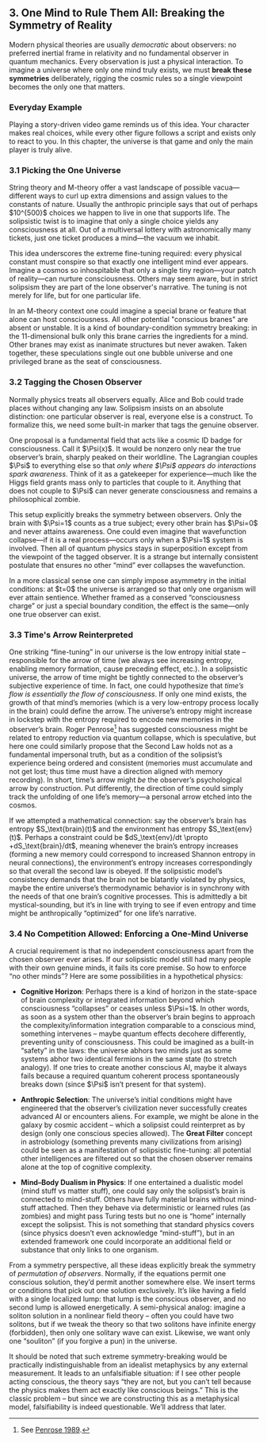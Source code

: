 ## 3. One Mind to Rule Them All: Breaking the Symmetry of Reality

Modern physical theories are usually *democratic* about observers: no preferred inertial frame in relativity and no fundamental observer in quantum mechanics. Every observation is just a physical interaction. To imagine a universe where only one mind truly exists, we must **break these symmetries** deliberately, rigging the cosmic rules so a single viewpoint becomes the only one that matters.

### Everyday Example
Playing a story-driven video game reminds us of this idea. Your character makes real choices, while every other figure follows a script and exists only to react to you. In this chapter, the universe is that game and only the main player is truly alive.

### 3.1 Picking the One Universe

String theory and M-theory offer a vast landscape of possible vacua—different ways to curl up extra dimensions and assign values to the constants of nature. Usually the anthropic principle says that out of perhaps \$10^{500}\$ choices we happen to live in one that supports life. The solipsistic twist is to imagine that only a single choice yields any consciousness at all. Out of a multiversal lottery with astronomically many tickets, just one ticket produces a mind—the vacuum we inhabit.

This idea underscores the extreme fine-tuning required: every physical constant must conspire so that exactly one intelligent mind ever appears. Imagine a cosmos so inhospitable that only a single tiny region—your patch of reality—can nurture consciousness. Others may seem aware, but in strict solipsism they are part of the lone observer's narrative. The tuning is not merely for life, but for one particular life.

In an M-theory context one could imagine a special brane or feature that alone can host consciousness. All other potential "conscious branes" are absent or unstable. It is a kind of boundary-condition symmetry breaking: in the 11-dimensional bulk only this brane carries the ingredients for a mind. Other branes may exist as inanimate structures but never awaken. Taken together, these speculations single out one bubble universe and one privileged brane as the seat of consciousness.

### 3.2 Tagging the Chosen Observer

Normally physics treats all observers equally. Alice and Bob could trade places without changing any law. Solipsism insists on an absolute distinction: one particular observer is real, everyone else is a construct. To formalize this, we need some built-in marker that tags the genuine observer.

One proposal is a fundamental field that acts like a cosmic ID badge for consciousness. Call it \$\Psi(x)\$. It would be nonzero only near the true observer’s brain, sharply peaked on their worldline. The Lagrangian couples \$\Psi\$ to everything else so that *only where \$\Psi\$ appears do interactions spark awareness*. Think of it as a gatekeeper for experience—much like the Higgs field grants mass only to particles that couple to it. Anything that does not couple to \$\Psi\$ can never generate consciousness and remains a philosophical zombie.

This setup explicitly breaks the symmetry between observers. Only the brain with \$\Psi=1\$ counts as a true subject; every other brain has \$\Psi=0\$ and never attains awareness. One could even imagine that wavefunction collapse—if it is a real process—occurs only when a \$\Psi=1\$ system is involved. Then all of quantum physics stays in superposition except from the viewpoint of the tagged observer. It is a strange but internally consistent postulate that ensures no other “mind” ever collapses the wavefunction.

In a more classical sense one can simply impose asymmetry in the initial conditions: at \$t=0\$ the universe is arranged so that only one organism will ever attain sentience. Whether framed as a conserved “consciousness charge” or just a special boundary condition, the effect is the same—only one true observer can exist.

### 3.3 Time's Arrow Reinterpreted

One striking “fine-tuning” in our universe is the low entropy initial state – responsible for the arrow of time (we always see increasing entropy, enabling memory formation, cause preceding effect, etc.). In a solipsistic universe, the arrow of time might be tightly connected to the observer’s subjective experience of time. In fact, one could hypothesize that *time’s flow is essentially the flow of consciousness*. If only one mind exists, the growth of that mind’s memories (which is a very low-entropy process locally in the brain) could define the arrow. The universe’s entropy might increase in lockstep with the entropy required to encode new memories in the observer’s brain. Roger Penrose[^ch3-penrose] has suggested consciousness might be related to entropy reduction via quantum collapse, which is speculative, but here one could similarly propose that the Second Law holds not as a fundamental impersonal truth, but as a condition of the solipsist’s experience being ordered and consistent (memories must accumulate and not get lost; thus time must have a direction aligned with memory recording). In short, time’s arrow might *be* the observer’s psychological arrow by construction.
Put differently, the direction of time could simply track the unfolding of one life’s memory—a personal arrow etched into the cosmos.

If we attempted a mathematical connection: say the observer’s brain has entropy \$S\_\text{brain}(t)\$ and the environment has entropy \$S\_\text{env}(t)\$. Perhaps a constraint could be \$dS\_\text{env}/dt \propto +dS\_\text{brain}/dt\$, meaning whenever the brain’s entropy increases (forming a new memory could correspond to increased Shannon entropy in neural connections), the environment’s entropy increases correspondingly so that overall the second law is obeyed. If the solipsistic model’s consistency demands that the brain not be blatantly violated by physics, maybe the entire universe’s thermodynamic behavior is in synchrony with the needs of that one brain’s cognitive processes. This is admittedly a bit mystical-sounding, but it’s in line with trying to see if even entropy and time might be anthropically “optimized” for one life’s narrative.

### 3.4 No Competition Allowed: Enforcing a One-Mind Universe

A crucial requirement is that no independent consciousness apart from the chosen observer ever arises. If our solipsistic model still had many people with their own genuine minds, it fails its core premise. So how to enforce “no other minds”? Here are some possibilities in a hypothetical physics:

* **Cognitive Horizon**: Perhaps there is a kind of horizon in the state-space of brain complexity or integrated information beyond which consciousness “collapses” or ceases unless \$\Psi=1\$. In other words, as soon as a system other than the observer’s brain begins to approach the complexity/information integration comparable to a conscious mind, something intervenes – maybe quantum effects decohere differently, preventing unity of consciousness. This could be imagined as a built-in “safety” in the laws: the universe abhors two minds just as some systems abhor two identical fermions in the same state (to stretch analogy). If one tries to create another conscious AI, maybe it always fails because a required quantum coherent process spontaneously breaks down (since \$\Psi\$ isn’t present for that system).

* **Anthropic Selection**: The universe’s initial conditions might have engineered that the observer’s civilization never successfully creates advanced AI or encounters aliens. For example, we might be alone in the galaxy by cosmic accident – which a solipsist could reinterpret as by design (only one conscious species allowed). The **Great Filter** concept in astrobiology (something prevents many civilizations from arising) could be seen as a manifestation of solipsistic fine-tuning: all potential other intelligences are filtered out so that the chosen observer remains alone at the top of cognitive complexity.

* **Mind–Body Dualism in Physics**: If one entertained a dualistic model (mind stuff vs matter stuff), one could say only the solipsist’s brain is connected to mind-stuff. Others have fully material brains without mind-stuff attached. Then they behave via deterministic or learned rules (as zombies) and might pass Turing tests but no one is “home” internally except the solipsist. This is not something that standard physics covers (since physics doesn’t even acknowledge “mind-stuff”), but in an extended framework one could incorporate an additional field or substance that only links to one organism.

From a symmetry perspective, all these ideas explicitly break the symmetry of *permutation of observers*. Normally, if the equations permit one conscious solution, they’d permit another somewhere else. We insert terms or conditions that pick out one solution exclusively. It’s like having a field with a single localized lump: that lump is the conscious observer, and no second lump is allowed energetically. A semi-physical analog: imagine a soliton solution in a nonlinear field theory – often you could have two solitons, but if we tweak the theory so that two solitons have infinite energy (forbidden), then only one solitary wave can exist. Likewise, we want only one “souliton” (if you forgive a pun) in the universe.

It should be noted that such extreme symmetry-breaking would be practically indistinguishable from an idealist metaphysics by any external measurement. It leads to an unfalsifiable situation: if I see other people acting conscious, the theory says “they are not, but you can’t tell because the physics makes them act exactly like conscious beings.” This is the classic problem – but since we are constructing this as a metaphysical model, falsifiability is indeed questionable. We’ll address that later.


[^ch3-penrose]: See [Penrose 1989](references.md#penrose1989).
